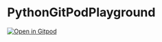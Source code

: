 # PythonGitPodPlayground

[![Open in Gitpod](https://gitpod.io/button/open-in-gitpod.svg)](https://gitpod.io/#https://github.com/Sallenmoore/PythonGitPodPlayground)
